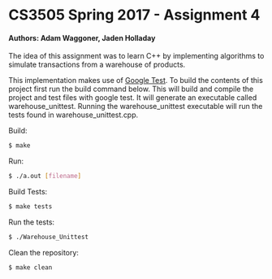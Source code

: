 # CS3505 Spring 2017 - Assignment 4
#### Authors: Adam Waggoner, Jaden Holladay
The idea of this assignment was to learn C++ by implementing algorithms to simulate transactions from a warehouse of products.

This implementation makes use of [Google Test](https://github.com/google/googletest/tree/master/googletest). To build the contents of this project first run the build command below. This will build and compile the project and test files with google test. It will generate an executable called warehouse_unittest. Running the warehouse_unittest executable will run the tests found in warehouse_unittest.cpp.

Build:
```sh
$ make
```

Run:
```sh
$ ./a.out [filename]
```

Build Tests:
```sh
$ make tests
```

Run the tests:
```sh
$ ./Warehouse_Unittest
```

Clean the repository:
```sh
$ make clean
```
